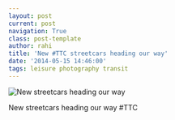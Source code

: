 ```yaml
---
layout: post
current: post
navigation: True
class: post-template
author: rahi
title: 'New #TTC streetcars heading our way'
date: '2014-05-15 14:46:00'
tags: leisure photography transit
---
```


![New streetcars heading our way][1]

New streetcars heading our way #TTC

[1]: https://lh3.googleusercontent.com/Hat_FZxuA-slNxeqNrrPrKarZoLdqNRkQYDR-zTl4wat6xQdaQzjHo38DOFFdHi0FDJCIPWhTh7KYabffJK8y39kphEnbpyKmxMQTWDjZiw8jTyRjCM4YG-quVtDcqSUgqbzK7RsVR2-asyVPkQB5aP8lYuikx7Nt3dckA42xfxN9iZ07tmwqLfQdZ544zH36dVozUb-5sCSty1GDjcexa9gPYpJ91Peo2hVtQtP9UEIcx46lnstIXnFiRZboTJkELRNh4UvlMDD_eNbfE1HzKhejrWin2xUuX-kekO3kGdlMruC74f_1dqb5YdMFjYYoh_hTdGzkdAtfbj2sccD954iWno-hwOM7gKZfkLgDKXecOvPgFln1QiznS4zcsSU80LagbQyHa0bk4AhUO0yFU7sPS_N08fb2Rfl4BINfz7C82ghBp4uMavBfrq3FH0VodoJ342oiyxXvC8uNHftG3xLq1KJ6TmDKL1NvHMBv0NjTLeqohXmIoEGnIrSaYgvEypU30bk64BGkYxJ1F7GxCTSdccIQ0orGXY-yr0FAPF5fAF-EOUIi95Mzo8-h0y-sTpis_L94SQcCcg_cdClbSOMYe4cWJYeK1gubddewbfmpVI8cAmOiw=s640-no
